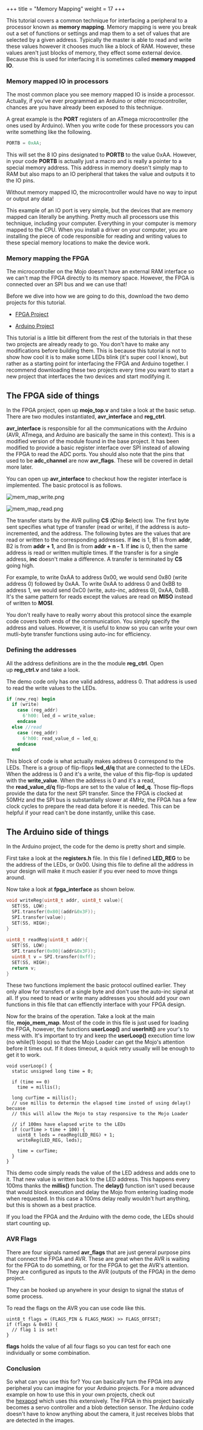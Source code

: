 +++
title = "Memory Mapping"
weight = 17
+++

This tutorial covers a common technique for interfacing a peripheral to a processor known as **memory mapping**. Memory mapping is were you break out a set of functions or settings and map them to a set of values that are selected by a given address. Typically the master is able to read and write these values however it chooses much like a block of RAM. However, these values aren't just blocks of memory, they effect some external device. Because this is used for interfacing it is sometimes called **memory mapped IO**.

### Memory mapped IO in processors

The most common place you see memory mapped IO is inside a processor. Actually, if you've ever programmed an Arduino or other microcontroller, chances are you have already been exposed to this technique.

A great example is the **PORT** registers of an ATmega microcontroller (the ones used by Arduino). When you write code for these processors you can write something like the following.

```c
PORTB = 0xAA;
```

This will set the 8 IO pins designated to **PORTB** to the value 0xAA. However, in your code **PORTB** is actually just a macro and is really a pointer to a special memory address. This address in memory doesn't simply map to RAM but also maps to an IO peripheral that takes the value and outputs it to the IO pins.

Without memory mapped IO, the microcontroller would have no way to input or output any data!

This example of an IO port is very simple, but the devices that are memory mapped can literally be anything. Pretty much all processors use this technique, including your computer. Everything in your computer is memory mapped to the CPU. When you install a driver on your computer, you are installing the piece of code responsible for reading and writing values to these special memory locations to make the device work.

### Memory mapping the FPGA

The microcontroller on the Mojo doesn't have an external RAM interface so we can't map the FPGA directly to its memory space. However, the FPGA is connected over an SPI bus and we can use that!

Before we dive into how we are going to do this, download the two demo projects for this tutorial.

- [FPGA Project](http://cdn.embeddedmicro.com/mem_map/Mojo-Arduino.zip)
    
- [Arduino Project](http://cdn.embeddedmicro.com/mem_map/mojo_mem_map.zip)
    

This tutorial is a little bit different from the rest of the tutorials in that these two projects are already ready to go. You don't have to make any modifications before building them. This is because this tutorial is not to show how cool it is to make some LEDs blink (it's super cool I know), but rather as a starting point for interfacing the FPGA and Arduino together. I recommend downloading these two projects every time you want to start a new project that interfaces the two devices and start modifying it.

## The FPGA side of things

In the FPGA project, open up **mojo_top.v** and take a look at the basic setup. There are two modules instantiated, **avr_interface** and **reg_ctrl**.

**avr_interface** is responsible for all the communications with the Arduino (AVR, ATmega, and Arduino are basically the same in this context). This is a modified version of the module found in the base project. It has been modified to provide a basic register interface over SPI instead of allowing the FPGA to read the ADC ports. You should also note that the pins that used to be **adc_channel** are now **avr_flags**. These will be covered in detail more later.

You can open up **avr_interface** to checkout how the register interface is implemented. The basic protocol is as follows.

![mem_map_write.png](https://cdn.alchitry.com/verilog/mojo/mem_map_write.png)

![mem_map_read.png](https://cdn.alchitry.com/verilog/mojo/mem_map_read.png)

The transfer starts by the AVR pulling **CS** (**C**hip **S**elect) low. The first byte sent specifies what type of transfer (read or write), if the address is auto-incremented, and the address. The following bytes are the values that are read or written to the corresponding addresses. If **inc** is 1, B1 is from **addr**, B2 is from **addr + 1**, and Bn is from **addr + n - 1**. If **inc** is 0, then the same address is read or written multiple times. If the transfer is for a single address, **inc** doesn't make a difference. A transfer is terminated by **CS** going high.

For example, to write 0xAA to address 0x00, we would send 0x80 (write address 0) followed by 0xAA. To write 0xAA to address 0 and 0xBB to address 1, we would send 0xC0 (write, auto-inc, address 0), 0xAA, 0xBB. It's the same pattern for reads except the values are read on **MISO** instead of written to **MOSI**.

You don't really have to really worry about this protocol since the example code covers both ends of the communication. You simply specify the address and values. However, it is useful to know so you can write your own mutli-byte transfer functions using auto-inc for efficiency.

### Defining the addresses

All the address definitions are in the the module **reg_ctrl**. Open up **reg_ctrl.v** and take a look.

The demo code only has one valid address, address 0. That address is used to read the write values to the LEDs.

```verilog
if (new_req) begin
  if (write)
    case (reg_addr)
      6'h00: led_d = write_value;
    endcase
  else //read
    case (reg_addr)
      6'h00: read_value_d = led_q;
    endcase
  end
```

This block of code is what actually makes address 0 correspond to the LEDs. There is a group of flip-flops **led_d/q** that are connected to the LEDs. When the address is 0 and it's a write, the value of this flip-flop is updated with the **write_value**. When the address is 0 and it's a read, the **read_value_d/q** flip-flops are set to the value of **led_q**. Those flip-flops provide the data for the next SPI transfer. Since the FPGA is clocked at 50MHz and the SPI bus is substantially slower at 4MHz, the FPGA has a few clock cycles to prepare the read data before it is needed. This can be helpful if your read can't be done instantly, unlike this case.

## The Arduino side of things

In the Arduino project, the code for the demo is pretty short and simple.

First take a look at the **registers.h** file. In this file I defined **LED_REG** to be the address of the LEDs, or 0x00. Using this file to define all the address in your design will make it much easier if you ever need to move things around.

Now take a look at **fpga_interface** as shown below.

```c
void writeReg(uint8_t addr, uint8_t value){
  SET(SS, LOW);
  SPI.transfer(0x80|(addr&0x3F));
  SPI.transfer(value);
  SET(SS, HIGH);
}
 
uint8_t readReg(uint8_t addr){
  SET(SS, LOW);
  SPI.transfer(0x00|(addr&0x3F));
  uint8_t v = SPI.transfer(0xff);
  SET(SS, HIGH);
  return v;
}
```

These two functions implement the basic protocol outlined earlier. They only allow for transfers of a single byte and don't use the auto-inc signal at all. If you need to read or write many addresses you should add your own functions in this file that can effienctly interface with your FPGA design.

Now for the brains of the operation. Take a look at the main file, **mojo_mem_map**. Most of the code in this file is just used for loading the FPGA, however, the functions **userLoop()** and **userInit()** are your's to mess with. It's important to try and keep the **userLoop()** execution time low (no while(1) loops) so that the Mojo Loader can get the Mojo's attention before it times out. If it does timeout, a quick retry usually will be enough to get it to work.

```c,linenos,linenostart=30
void userLoop() {
  static unsigned long time = 0;
 
  if (time == 0)
    time = millis();
 
  long curTime = millis();
  // use millis to determin the elapsed time insted of using delay() becuase
  // this will allow the Mojo to stay responsive to the Mojo Loader
 
  // if 100ms have elapsed write to the LEDs
  if (curTime > time + 100) { 
    uint8_t leds = readReg(LED_REG) + 1;
    writeReg(LED_REG, leds);
 
    time = curTime;
  }
}
```

This demo code simply reads the value of the LED address and adds one to it. That new value is written back to the LED address. This happens every 100ms thanks the **millis()** function. The **delay()** function isn't used because that would block execution and delay the Mojo from entering loading mode when requested. In this case a 100ms delay really wouldn't hurt anything, but this is shown as a best practice.

If you load the FPGA and the Arduino with the demo code, the LEDs should start counting up.

### AVR Flags

There are four signals named **avr_flags** that are just general purpose pins that connect the FPGA and AVR. These are great when the AVR is waiting for the FPGA to do something, or for the FPGA to get the AVR's attention. They are configured as inputs to the AVR (outputs of the FPGA) in the demo project.

They can be hooked up anywhere in your design to signal the status of some process.

To read the flags on the AVR you can use code like this.

```c,linenos,linenostart=191
uint8_t flags = (FLAGS_PIN & FLAGS_MASK) >> FLAGS_OFFSET;
if (flags & 0x01) {
  // flag 1 is set!
}
```

**flags** holds the value of all four flags so you can test for each one individually or some combination.

### Conclusion

So what can you use this for? You can basically turn the FPGA into any peripheral you can imagine for your Arduino projects. For a more advanced example on how to use this in your own projects, check out the [hexapod](@/tutorials/projects/hexapod.md) which uses this extensively. The FPGA in this project basically becomes a servo controller and a blob detection sensor. The Arduino code doesn't have to know anything about the camera, it just receives blobs that are detected in the images.